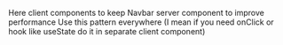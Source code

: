 Here client components to keep Navbar server component to improve performance
Use this pattern everywhere (I mean if you need onClick or hook like useState do it in separate client component)
